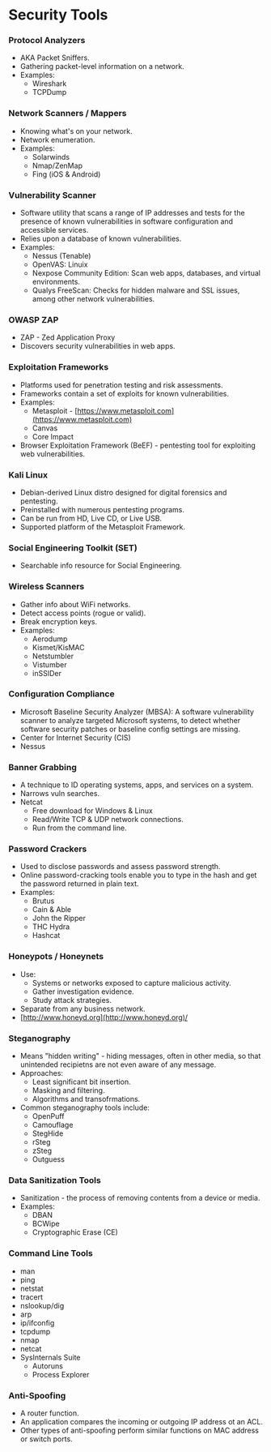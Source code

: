 # Security Tools

### **Protocol Analyzers**

* AKA Packet Sniffers.
* Gathering packet-level information on a network.
* Examples:
  * Wireshark
  * TCPDump

### **Network Scanners / Mappers**

* Knowing what's on your network.
* Network enumeration.
* Examples:
  * Solarwinds
  * Nmap/ZenMap
  * Fing \(iOS & Android\)

### **Vulnerability Scanner**

* Software utility that scans a range of IP addresses and tests for the presence of known vulnerabilities in software configuration and accessible services.
* Relies upon a database of known vulnerabilities.
* Examples:
  * Nessus \(Tenable\)
  * OpenVAS: Linuix
  * Nexpose Community Edition: Scan web apps, databases, and virtual environments.
  * Qualys FreeScan: Checks for hidden malware and SSL issues, among other network vulnerabilities.

### **OWASP ZAP**

* ZAP - Zed Application Proxy
* Discovers security vulnerabilities in web apps.

### **Exploitation Frameworks**

* Platforms used for penetration testing and risk assessments.
* Frameworks contain a set of exploits for known vulnerabilities.
* Examples:
  * Metasploit - [https://www.metasploit.com](https://www.metasploit.com)
  * Canvas
  * Core Impact
* Browser Exploitation Framework \(BeEF\) - pentesting tool for exploiting web vulnerabilities.

### **Kali Linux**

* Debian-derived Linux distro designed for digital forensics and pentesting.
* Preinstalled with numerous pentesting programs.
* Can be run from HD, Live CD, or Live USB.
* Supported platform of the Metasploit Framework.

### **Social Engineering Toolkit \(SET\)**

* Searchable info resource for Social Engineering.

### **Wireless Scanners**

* Gather info about WiFi networks.
* Detect access points \(rogue or valid\).
* Break encryption keys.
* Examples:
  * Aerodump
  * Kismet/KisMAC
  * Netstumbler
  * Vistumber
  * inSSIDer

### **Configuration Compliance**

* Microsoft Baseline Security Analyzer \(MBSA\): A software vulnerability scanner to analyze targeted Microsoft systems, to detect whether software security patches or baseline config settings are missing.
* Center for Internet Security \(CIS\)
* Nessus

### **Banner Grabbing**

* A technique to ID operating systems, apps, and services on a system.
* Narrows vuln searches.
* Netcat
  * Free download for Windows & Linux
  * Read/Write TCP & UDP network connections.
  * Run from the command line.

### **Password Crackers**

* Used to disclose passwords and assess password strength.
* Online password-cracking tools enable you to type in the hash and get the password returned in plain text.
* Examples:
  * Brutus
  * Cain & Able
  * John the Ripper
  * THC Hydra
  * Hashcat

### **Honeypots / Honeynets**

* Use:
  * Systems or networks exposed to capture malicious activity.
  * Gather investigation evidence.
  * Study attack strategies.
* Separate from any business network.
* [http://www.honeyd.org](http://www.honeyd.org)/

### **Steganography**

* Means "hidden writing" - hiding messages, often in other media, so that unintended recipietns are not even aware of any message.
* Approaches:
  * Least significant bit insertion.
  * Masking and filtering.
  * Algorithms and transofrmations.
* Common steganography tools include:
  * OpenPuff
  * Camouflage
  * StegHide
  * rSteg
  * zSteg
  * Outguess

### **Data Sanitization Tools**

* Sanitization - the process of removing contents from a device or media.
* Examples:
  * DBAN
  * BCWipe
  * Cryptographic Erase \(CE\)

### **Command Line Tools**

* man
* ping
* netstat
* tracert
* nslookup/dig
* arp
* ip/ifconfig
* tcpdump
* nmap
* netcat
* SysInternals Suite
  * Autoruns
  * Process Explorer

### **Anti-Spoofing**

* A router function. 
* An application compares the incoming or outgoing IP address ot an ACL. 
* Other types of anti-spoofing perform similar functions on MAC address or switch ports. 

